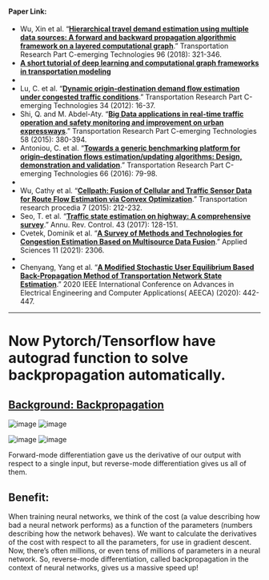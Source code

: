 #### Paper Link:
 - Wu, Xin et al. “[**Hierarchical travel demand estimation using multiple data sources: A forward and backward propagation algorithmic framework on a layered computational graph**](https://www.sciencedirect.com/science/article/pii/S0968090X18306685#f0015).” Transportation Research Part C-emerging Technologies 96 (2018): 321-346. 
 - [**A short tutorial of deep learning and computational graph frameworks in transportation modeling**](https://www.researchgate.net/publication/325126768)
 - 
 - Lu, C. et al. “[**Dynamic origin-destination demand flow estimation under congested traffic conditions**](https://ir.nctu.edu.tw/bitstream/11536/22104/1/000322432200002.pdf).” Transportation Research Part C-emerging Technologies 34 (2012): 16-37.
 - Shi, Q. and M. Abdel-Aty. “[**Big Data applications in real-time traffic operation and safety monitoring and improvement on urban expressways**](https://www.sciencedirect.com/science/article/pii/S0968090X15000777?pes=vor).” Transportation Research Part C-emerging Technologies 58 (2015): 380-394.
 - Antoniou, C. et al. “[**Towards a generic benchmarking platform for origin–destination flows estimation/updating algorithms: Design, demonstration and validation**](https://www.sciencedirect.com/science/article/pii/S0968090X15003101?pes=vor).” Transportation Research Part C-emerging Technologies 66 (2016): 79-98.
 - 
 - Wu, Cathy et al. “[**Cellpath: Fusion of Cellular and Traffic Sensor Data for Route Flow Estimation via Convex Optimization**](https://www.sciencedirect.com/science/article/pii/S2352146515000800?pes=vor).” Transportation research procedia 7 (2015): 212-232.
 - Seo, T. et al. “[**Traffic state estimation on highway: A comprehensive survey**](http://t2r2.star.titech.ac.jp/rrws/file/CTT100742989/ATD100000413/).” Annu. Rev. Control. 43 (2017): 128-151.
 - Cvetek, Dominik et al. “[**A Survey of Methods and Technologies for Congestion Estimation Based on Multisource Data Fusion**](https://mdpi-res.com/applsci/applsci-11-02306/article_deploy/applsci-11-02306-v2.pdf).” Applied Sciences 11 (2021): 2306.
 - 
 - Chenyang, Yang et al. “[**A Modified Stochastic User Equilibrium Based Back-Propagation Method of Transportation Network State Estimation**](https://ieeexplore.ieee.org/stamp/stamp.jsp?tp=&arnumber=9213626).” 2020 IEEE International Conference on Advances in Electrical Engineering and Computer Applications( AEECA) (2020): 442-447.

___________________________________________________________________________________________________________________________________________________________________________________
# **Now Pytorch/Tensorflow have autograd function to solve backpropagation automatically.**

## [**Background: Backpropagation**](http://colah.github.io/posts/2015-08-Backprop/)

![image](https://user-images.githubusercontent.com/88390140/132399277-54e801ab-2fde-42b2-af88-e138a92337c0.png)
![image](https://user-images.githubusercontent.com/88390140/132399289-9089afe4-357b-46e8-80b2-61620d47c6fb.png)     
     
![image](https://user-images.githubusercontent.com/88390140/132399541-d47b3bf3-0ab4-412c-9e4f-ff522a32850e.png)
![image](https://user-images.githubusercontent.com/88390140/132399561-8e2ab6bd-73dd-4f0c-9ac0-1cd53180a146.png)

Forward-mode differentiation gave us the derivative of our output with respect to a single input, but reverse-mode differentiation gives us all of them.

## Benefit:   
When training neural networks, we think of the cost (a value describing how bad a neural network performs) as a function of the parameters (numbers describing how the network behaves). We want to calculate the derivatives of the cost with respect to all the parameters, for use in gradient descent. Now, there’s often millions, or even tens of millions of parameters in a neural network. So, reverse-mode differentiation, called backpropagation in the context of neural networks, gives us a massive speed up!    



